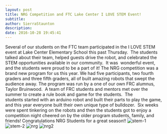 ```yaml
---
layout: post
title: NRG Competition and FTC Lake Center I LOVE STEM Event!
subtitle:
author: SierraStaunton
description:
date: 2016-10-28 19:45:41
---
```


Several of our students on the FTC team participated in the I LOVE STEM event at Lake Center Elementary School this past Thursday.  The students talked about their team, helped guests drive the robot, and celebrated the STEM opportunities available in our community.  It was  wonderful event, and the students were proud to be a part of it! The NRG competition was a brand new program for us this year. We had five participants, two fourth graders and three fifth graders, all of built amazing robots that swept the audience away. The program was run by a one of our own FRC alumnus, Taylor Bruinwood.  A team of FRC students and mentors met over the summer to create a rule book and game for the students.  The students started with an arduino robot and built their parts to play the game, and this year everyone built their own unique type of bulldozer.  Six weeks were spent tinkering on the robots and then the students got to enjoy a competition night cheered on by the older program students, family, and friends! Congratulations NRG Students for a great season!! ![stem-1](/wp-content/uploads/2016/10/STEM-1-300x169.jpg) ![stem-2](http://strykeforce.org/wp-content/uploads/2016/10/STEM-2-300x169.jpg) ![nrg](http://strykeforce.org/wp-content/uploads/2016/10/NRG-300x169.png) ![nrg2](http://strykeforce.org/wp-content/uploads/2016/10/NRG2-300x168.png)

